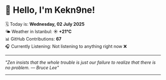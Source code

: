 # 👋 Hello, I'm Kekn9ne!

🗓️ Today is: **Wednesday, 02 July 2025**  
🌤️ Weather in Istanbul: **☀️   +21°C**  
📊 GitHub Contributions: **67**  
🎧 Currently Listening: Not listening to anything right now ❌

---

_"Zen insists that the whole trouble is just our failure to realize that there is no problem. — *Bruce Lee*"_

---
